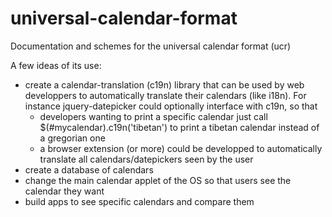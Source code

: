 universal-calendar-format
=========================

Documentation and schemes for the universal calendar format (ucr)

A few ideas of its use:
 * create a calendar-translation (c19n) library that can be used by web developpers to automatically translate their calendars (like i18n). For instance jquery-datepicker could optionally interface with c19n, so that
   * developers wanting to print a specific calendar just call $(#mycalendar).c19n('tibetan') to print a tibetan calendar instead of a gregorian one
   * a browser extension (or more) could be developped to automatically translate all calendars/datepickers seen by the user
 * create a database of calendars
 * change the main calendar applet of the OS so that users see the calendar they want
 * build apps to see specific calendars and compare them
